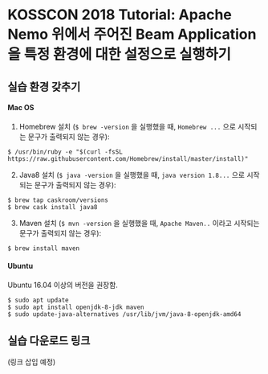 # KOSSCON 2018 Tutorial: Apache Nemo 위에서 주어진 Beam Application을 특정 환경에 대한 설정으로 실행하기

## 실습 환경 갖추기

#### Mac OS

1. Homebrew 설치 (`$ brew -version` 을 실행했을 때, `Homebrew ...` 으로 시작되는 문구가 출력되지 않는 경우):
```
$ /usr/bin/ruby -e "$(curl -fsSL https://raw.githubusercontent.com/Homebrew/install/master/install)"
```

2. Java8 설치 (`$ java -version` 을 실행했을 때, `java version 1.8...` 으로 시작되는 문구가 출력되지 않는 경우):
```
$ brew tap caskroom/versions
$ brew cask install java8
```

3. Maven 설치 (`$ mvn -version` 을 실행했을 때, `Apache Maven..` 이라고 시작되는 문구가 출력되지 않는 경우):
```
$ brew install maven
```

#### Ubuntu

Ubuntu 16.04 이상의 버전을 권장함.

```
$ sudo apt update
$ sudo apt install openjdk-8-jdk maven
$ sudo update-java-alternatives /usr/lib/jvm/java-8-openjdk-amd64
```

## 실습 다운로드 링크

(링크 삽입 예정)
